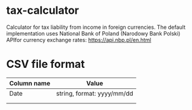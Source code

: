 # tax-calculator
Calculator for tax liability from income in foreign currencies. The default implementation uses National Bank of Poland (Narodowy Bank Polski) APIfor currency exchange rates: https://api.nbp.pl/en.html

# CSV file format
| Column name | Value |
|-------------|-------|
| Date            |   string, format: yyyy/mm/dd    |
|             |       |
|             |       |

